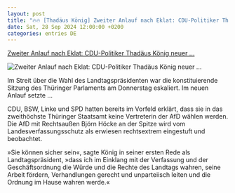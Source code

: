 ```yaml
---
layout: post
title: "🔥🔥 [Thadäus König] Zweiter Anlauf nach Eklat: CDU-Politiker Thadäus König neuer ..."
date: Sat, 28 Sep 2024 12:00:00 +0200
categories: entries DE
---
```

[Zweiter Anlauf nach Eklat: CDU-Politiker Thadäus König neuer ...](https://www.spiegel.de/politik/deutschland/thueringen-cdu-mann-thadaeus-koenig-ist-neuer-landtagspraesident-a-2cfe21c9-50bb-47ab-b79a-f987d35925c9)

![Zweiter Anlauf nach Eklat: CDU-Politiker Thadäus König neuer ...](https://cdn.prod.www.spiegel.de/images/3d3421e5-bb1b-4dfe-bdda-f8c1808620ad_w1200_r1.778_fpx45_fpy47.jpg)

Im Streit über die Wahl des Landtagspräsidenten war die konstituierende Sitzung des Thüringer Parlaments am Donnerstag eskaliert. Im neuen Anlauf setzte ...

CDU, BSW, Linke und SPD hatten bereits im Vorfeld erklärt, dass sie in das zweithöchste Thüringer Staatsamt keine Vertreterin der AfD wählen werden. Die AfD mit Rechtsaußen Björn Höcke an der Spitze wird vom Landesverfassungsschutz als erwiesen rechtsextrem eingestuft und beobachtet.

»Sie können sicher sein«, sagte König in seiner ersten Rede als Landtagspräsident, »dass ich im Einklang mit der Verfassung und der Geschäftsordnung die Würde und die Rechte des Landtags wahren, seine Arbeit fördern, Verhandlungen gerecht und unparteiisch leiten und die Ordnung im Hause wahren werde.«

